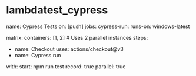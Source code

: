 # lambdatest_cypress
name: Cypress Tests
on: [push]
jobs:
  cypress-run:
    runs-on: windows-latest
    
matrix:
    containers: [1, 2] # Uses 2 parallel instances
steps: 
  - name: Checkout
    uses: actions/checkout@v3
  - name: Cypress run
  
  with:
      start: npm run test
 record: true
      parallel: true
